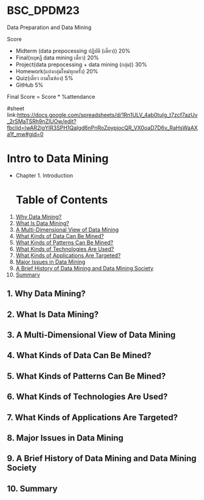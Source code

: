 # BSC_DPDM23
Data Preparation and Data Mining

Score
- Midterm (data prepocessing ปฏิบัติ (เดี่ยว)) 20%
- Final(ทฤษฎี data mining เดี่ยว) 20%
- Project(data prepocessing + data mining (กลุ่ม)) 30%
- Homework(แบ่งกลุ่มใหม่ทุกครั้ง) 20%
- Quiz(เดี่ยว ถามในห้อง) 5%
- GitHub 5%

Final Score = Score * %attendance

#sheet
link:https://docs.google.com/spreadsheets/d/1Rn1ULV_4ab0tuIg_t7zcf7azUv_2rSMaTSRh9nZlUOw/edit?fbclid=IwAR2lgYIR3SPH1QaIgd6nPnRoZpypiocQR_VX0oaD7D6v_RaHsWaAXa1f_mw#gid=0

# Intro to Data Mining
- Chapter 1. Introduction

  # Table of Contents

1. [Why Data Mining?](#why-data-mining)
2. [What Is Data Mining?](#what-is-data-mining)
3. [A Multi-Dimensional View of Data Mining](#a-multi-dimensional-view-of-data-mining)
4. [What Kinds of Data Can Be Mined?](#what-kinds-of-data-can-be-mined)
5. [What Kinds of Patterns Can Be Mined?](#what-kinds-of-patterns-can-be-mined)
6. [What Kinds of Technologies Are Used?](#what-kinds-of-technologies-are-used)
7. [What Kinds of Applications Are Targeted?](#what-kinds-of-applications-are-targeted)
8. [Major Issues in Data Mining](#major-issues-in-data-mining)
9. [A Brief History of Data Mining and Data Mining Society](#a-brief-history-of-data-mining-and-data-mining-society)
10. [Summary](#summary)

## 1. Why Data Mining?

## 2. What Is Data Mining?

## 3. A Multi-Dimensional View of Data Mining

## 4. What Kinds of Data Can Be Mined?

## 5. What Kinds of Patterns Can Be Mined?

## 6. What Kinds of Technologies Are Used?

## 7. What Kinds of Applications Are Targeted?

## 8. Major Issues in Data Mining

## 9. A Brief History of Data Mining and Data Mining Society

## 10. Summary
